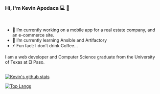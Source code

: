 ### Hi, I'm Kevin Apodaca :computer: 👋
<br>
<!--
**KevinApodaca/KevinApodaca** is a ✨ _special_ ✨ repository because its `README.md` (this file) appears on your GitHub profile. -->

- 🔭 I’m currently working on a mobile app for a real estate company, and an e-commerce site.
- 🌱 I’m currently learning Ansible and Artifactory
- ⚡ Fun fact: I don't drink Coffee...

I am a web developer and Computer Science graduate from the University of Texas at El Paso.
<br><br>

[![Kevin's github stats](https://github-readme-stats.vercel.app/api?username=KevinApodaca&show_icons=true&theme=react&hide_border=true&custom_title=Kevin's+TLDR+🦄)](https://github.com/KevinApodaca)

[![Top Langs](https://github-readme-stats.vercel.app/api/top-langs/?username=KevinApodaca&layout=compact&langs_count=8&theme=react)](https://github.com/KevinApodaca)
